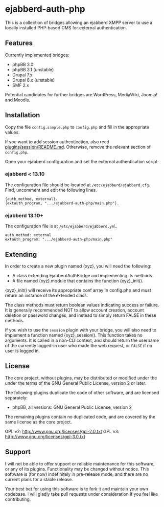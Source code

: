 ejabberd-auth-php
=================

This is a collection of bridges allowing an ejabberd XMPP server to use a locally
installed PHP-based CMS for external authentication.

Features
--------

Currently implemented bridges:

* phpBB 3.0
* phpBB 3.1 (unstable)
* Drupal 7.x
* Drupal 8.x (unstable)
* SMF 2.x

Potential candidates for further bridges are WordPress, MediaWiki, Joomla! and Moodle.

Installation
------------

Copy the file `config.sample.php` to `config.php` and fill in the appropriate
values.

If you want to add session authentication, also read [plugins/session/README.md](
plugins/session/README.md). Otherwise, remove the relevant section of `config.php`.

Open your ejabberd configuration and set the external authentication script:

### ejabberd < 13.10 ###

The configuration file should be located at `/etc/ejabberd/ejabberd.cfg`. Find, uncomment
and edit the following lines.

    {auth_method, external}.
    {extauth_program, ".../ejabberd-auth-php/main.php"}.

### ejabberd 13.10+ ###

The configuration file is at `/etc/ejabberd/ejabberd.yml`.

    auth_method: external
    extauth_program: ".../ejabberd-auth-php/main.php"
    
Extending
---------

In order to create a new plugin named {xyz}, you will need the following:

* A class extending EjabberdAuthBridge and implementing its methods.
* A file named {xyz}.module that contains the function {xyz}_init().

{xyz}_init() will receive its appropriate conf array in config.php and must
return an instance of the extended class.

The class methods must return boolean values indicating success or failure.
It is generally recommended NOT to allow account creation, account deletion or
password changes, and instead to simply return FALSE in these methods.

If you wish to use the `session` plugin with your bridge, you will also need to
implement a function named {xyz}_session(). This function takes no arguments.
It is called in a non-CLI context, and should return the username of the
currently logged-in user who made the web request, or `FALSE` if no user
is logged in.

License
-------

The core project, without plugins, may be distributed or modified under the 
under the terms of the GNU General Public License, version 2 or later.

The following plugins duplicate the code of other software, and are licensed
separately:

* phpBB, all versions: GNU General Public License, version 2

The remaining plugins contain no duplicated code, and are covered by the same 
license as the core project.

GPL v2: http://www.gnu.org/licenses/gpl-2.0.txt
GPL v3: http://www.gnu.org/licenses/gpl-3.0.txt

Support
-------

I will not be able to offer support or reliable maintenance for this software,
or any of its plugins. Functionality may be changed without notice. This software
is (for now) indefinitely in pre-release mode, and there are no current plans
for a stable release.

Your best bet for using this software is to fork it and maintain your own
codebase. I will gladly take pull requests under consideration if you feel like
contributing.
